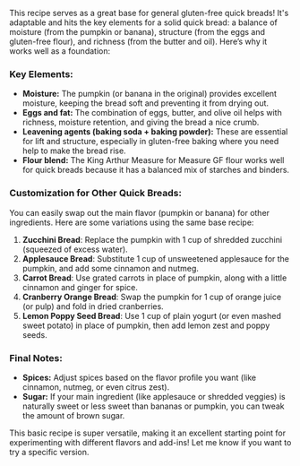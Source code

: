 This recipe serves as a great base for general gluten-free quick breads! It's adaptable and hits the key elements for a solid quick bread: a balance of moisture (from the pumpkin or banana), structure (from the eggs and gluten-free flour), and richness (from the butter and oil). Here’s why it works well as a foundation:

### Key Elements:
- **Moisture:** The pumpkin (or banana in the original) provides excellent moisture, keeping the bread soft and preventing it from drying out.
- **Eggs and fat:** The combination of eggs, butter, and olive oil helps with richness, moisture retention, and giving the bread a nice crumb.
- **Leavening agents (baking soda + baking powder):** These are essential for lift and structure, especially in gluten-free baking where you need help to make the bread rise.
- **Flour blend:** The King Arthur Measure for Measure GF flour works well for quick breads because it has a balanced mix of starches and binders.

### Customization for Other Quick Breads:
You can easily swap out the main flavor (pumpkin or banana) for other ingredients. Here are some variations using the same base recipe:

1. **Zucchini Bread**: Replace the pumpkin with 1 cup of shredded zucchini (squeezed of excess water).
2. **Applesauce Bread**: Substitute 1 cup of unsweetened applesauce for the pumpkin, and add some cinnamon and nutmeg.
3. **Carrot Bread**: Use grated carrots in place of pumpkin, along with a little cinnamon and ginger for spice.
4. **Cranberry Orange Bread**: Swap the pumpkin for 1 cup of orange juice (or pulp) and fold in dried cranberries.
5. **Lemon Poppy Seed Bread**: Use 1 cup of plain yogurt (or even mashed sweet potato) in place of pumpkin, then add lemon zest and poppy seeds.

### Final Notes:
- **Spices:** Adjust spices based on the flavor profile you want (like cinnamon, nutmeg, or even citrus zest).
- **Sugar:** If your main ingredient (like applesauce or shredded veggies) is naturally sweet or less sweet than bananas or pumpkin, you can tweak the amount of brown sugar.
  
This basic recipe is super versatile, making it an excellent starting point for experimenting with different flavors and add-ins! Let me know if you want to try a specific version.